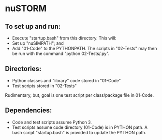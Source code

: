# nuSTORM

## To set up and run:
 * Execute "startup.bash" from this directory.  This will:
  * Set up "nuSIMPATH"; and
  * Add "01-Code" to the PYTHONPATH.  The scripts in "02-Tests" may then be run with the command "python 02-Tests/<filename>.py".

## Directories:
 * Python classes and "library" code stored in "01-Code"
 * Test scripts stored in "02-Tests"

Rudimentary, but, goal is one test script per class/package file in 01-Code.

## Dependencies:
 * Code and test scripts assume Python 3.  
 * Test scripts assume code directory (01-Code) is in PYTHON path.  A bash script "startup.bash" is provided to update the PYTHON path.
